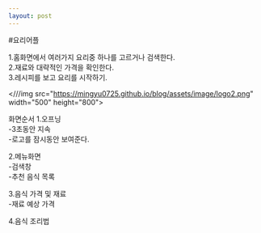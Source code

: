 ```yaml
---
layout: post
---
```


#요리어플

1.홈화면에서 여러가지 요리중 하나를 고르거나 검색한다.  
2.재료와 대략적인 가격을 확인한다.  
3.레시피를 보고 요리를 시작하기.  


<///img src="https://mingyu0725.github.io/blog/assets/image/logo2.png" width="500" height="800">


화면순서
1.오프닝  
-3초동안 지속  
-로고를 잠시동안 보여준다.


2.메뉴화면  
-검색창  
-추천 음식 목록


3.음식 가격 및 재료  
-재료 예상 가격


4.음식 조리법  




